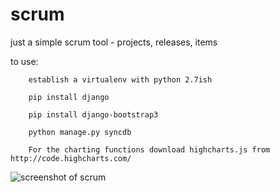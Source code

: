 # scrum
just a simple scrum tool - projects, releases, items

to use:

        establish a virtualenv with python 2.7ish

        pip install django

        pip install django-bootstrap3

        python manage.py syncdb

        For the charting functions download highcharts.js from http://code.highcharts.com/

![screenshot of scrum](http://i.imgur.com/GFLnBW5.png)

